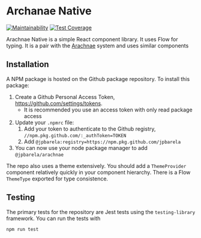 # Archanae Native

[![Maintainability](https://api.codeclimate.com/v1/badges/677152ea6e0519355229/maintainability)](https://codeclimate.com/github/jpbarela/arachnae/maintainability)
[![Test Coverage](https://api.codeclimate.com/v1/badges/677152ea6e0519355229/test_coverage)](https://codeclimate.com/github/jpbarela/arachnae/test_coverage)

Arachnae Native is a simple React component library. It uses Flow for typing. It is a pair with the [Arachnae]() system
and uses similar components

## Installation

A NPM package is hosted on the Github package repository. To install this package:

1. Create a Github Personal Access Token, https://github.com/settings/tokens.
   - It is recommended you use an access token with only read package access
1. Update your `.npmrc` file:
   1. Add your token to authenticate to the Github registry,
      `//npm.pkg.github.com/:_authToken=TOKEN`
   2. Add `@jpbarela:registry=https://npm.pkg.github.com/jpbarela`
1. You can now use your node package manager to add `@jpbarela/arachnae`

The repo also uses a theme extensively. You should add a `ThemeProvider` component relatively quickly in your component
hierarchy. There is a Flow `ThemeType` exported for type consistence.

## Testing

The primary tests for the repository are Jest tests using the `testing-library` framework. You can
run the tests with

```
npm run test
```
